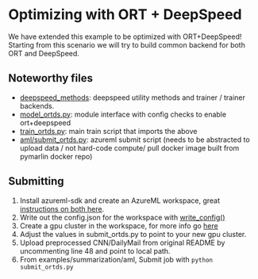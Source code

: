 # Optimizing with ORT + DeepSpeed
We have extended this example to be optimized with ORT+DeepSpeed! Starting from this scenario we will try to build common backend for both ORT and DeepSpeed.

## Noteworthy files
* [deepspeed_methods](deepspeed_methods): deepspeed utility methods and trainer / trainer backends.
* [model_ortds.py](model_ortds.py): module interface with config checks to enable ort+deepspeed
* [train_ortds.py](train_ortds.py): main train script that imports the above
* [aml/submit_ortds.py](aml/submit_ortds.py): azureml submit script (needs to be abstracted to upload data / not hard-code compute/ pull docker image built from pymarlin docker repo)

## Submitting
1. Install azureml-sdk and create an AzureML workspace, great [instructions on both here](https://azure.github.io/azureml-cheatsheets/docs/cheatsheets/python/v1/installation).
2. Write out the config.json for the workspace with [write_config()](https://azure.github.io/azureml-cheatsheets/docs/cheatsheets/python/v1/workspace#helpful-methods)
3. Create a gpu cluster in the workspace, for more info go [here](https://azure.github.io/azureml-cheatsheets/docs/cheatsheets/python/v1/compute-targets#creating-compute-targets)
4. Adjust the values in submit_ortds.py to point to your new gpu cluster.
5. Upload preprocessed CNN/DailyMail from original README by uncommenting line 48 and point to local path.
6. From examples/summarization/aml, Submit job with `python submit_ortds.py`